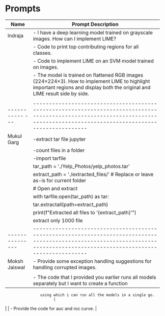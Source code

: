 # Prompts

| Name          | Prompt Description                                                                                                                                                          |
|---------------|-----------------------------------------------------------------------------------------------------------------------------------------------------------------------------|
| Indraja       | - I have a deep learning model trained on grayscale images. How can I implement LIME?                                                                                       |
|               | - Code to print top contributing regions for all classes.                                                                                                                   |
|               | - Code to implement LIME on an SVM model trained on images.                                                                                                                 |
|               | - The model is trained on flattened RGB images (224×224×3). How to implement LIME to highlight important regions and display both the original and LIME result side by side.
                          |
|----------- ---|-----------------------------------------------------------------------------------------------------------------------------------------------------------------------------|
| Mukul Garg    |-extract tar file jupyter                                                                                                                                                    |   
|               |-count files in a folder                                                                                                                                                     |
|               |-import tarfile                                                                                                                                                              |
|               | tar_path = './Yelp_Photos/yelp_photos.tar'                                                                                                                                  |
|               | extract_path = './extracted_files/'  # Replace or leave as-is for current folder                                                                                            |
|               | # Open and extract                                                                                                                                                          |      
|               | with tarfile.open(tar_path) as tar:                                                                                                                                         |
|               |    tar.extractall(path=extract_path)                                                                                                                                        |
|               |    print(f"Extracted all files to '{extract_path}'")
|               | extract only 1000 file
|---------------|-----------------------------------------------------------------------------------------------------------------------------------------------------------------------------|
| Moksh Jaiswal | - Provide some exception handling suggestions for handling corrupted images.
                          |
|               | - The code that I provided you earlier runs all models separately but I want to create a function 
                    using which i can run all the models in a single go. 
                          |
|               | - Provide the code for auc and roc curve.
                          |
